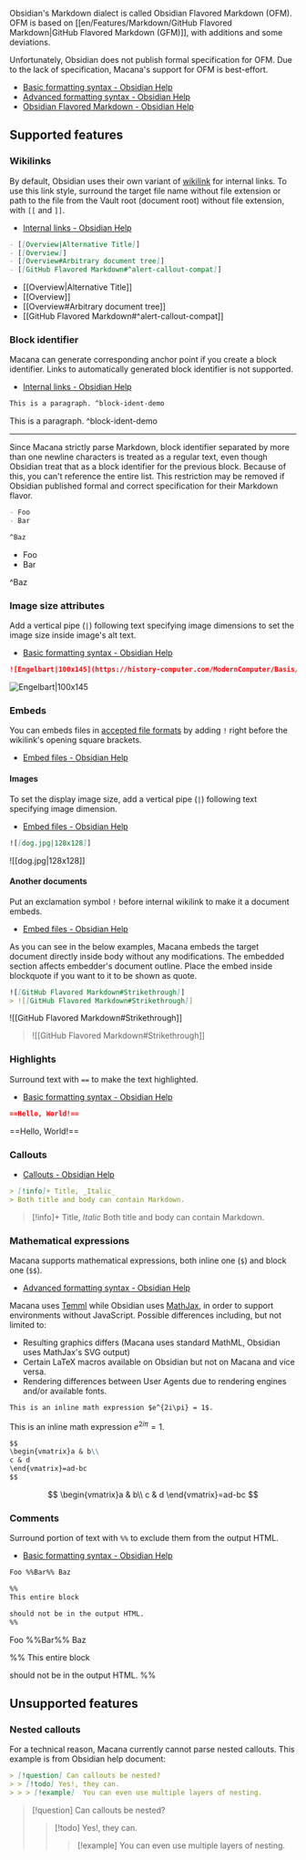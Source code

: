 Obsidian's Markdown dialect is called Obsidian Flavored Markdown (OFM).
OFM is based on [[en/Features/Markdown/GitHub Flavored Markdown|GitHub Flavored Markdown (GFM)]], with additions and some deviations.

Unfortunately, Obsidian does not publish formal specification for OFM.
Due to the lack of specification, Macana's support for OFM is best-effort.

- [Basic formatting syntax - Obsidian Help](https://help.obsidian.md/Editing+and+formatting/Basic+formatting+syntax)
- [Advanced formatting syntax - Obsidian Help](https://help.obsidian.md/Editing+and+formatting/Advanced+formatting+syntax)
- [Obsidian Flavored Markdown - Obsidian Help](https://help.obsidian.md/Editing+and+formatting/Obsidian+Flavored+Markdown)

## Supported features

### Wikilinks

By default, Obsidian uses their own variant of [wikilink](https://en.wikipedia.org/wiki/Help:Link) for internal links.
To use this link style, surround the target file name without file extension or path to the file from the Vault root (document root) without file extension, with `[[` and `]]`.

- [Internal links - Obsidian Help](https://help.obsidian.md/Linking+notes+and+files/Internal+links)

```markdown
- [[Overview|Alternative Title]]
- [[Overview]]
- [[Overview#Arbitrary document tree]]
- [[GitHub Flavored Markdown#^alert-callout-compat]]
```

- [[Overview|Alternative Title]]
- [[Overview]]
- [[Overview#Arbitrary document tree]]
- [[GitHub Flavored Markdown#^alert-callout-compat]]

### Block identifier

Macana can generate corresponding anchor point if you create a block identifier.
Links to automatically generated block identifier is not supported.

- [Internal links - Obsidian Help](https://help.obsidian.md/Linking+notes+and+files/Internal+links#Link+to+a+block+in+a+note)

```markdown
This is a paragraph. ^block-ident-demo
```

This is a paragraph. ^block-ident-demo

---

Since Macana strictly parse Markdown, block identifier separated by more than one newline characters is treated as a regular text, even though Obsidian treat that as a block identifier for the previous block.
Because of this, you can't reference the entire list.
This restriction may be removed if Obsidian published formal and correct specification for their Markdown flavor.

```markdown
- Foo
- Bar

^Baz
```

- Foo
- Bar

^Baz

### Image size attributes

Add a vertical pipe (`|`) following text specifying image dimensions to set the image size inside image's alt text.

- [Basic formatting syntax - Obsidian Help](https://help.obsidian.md/Editing+and+formatting/Basic+formatting+syntax#External+images)

```markdown
![Engelbart|100x145](https://history-computer.com/ModernComputer/Basis/images/Engelbart.jpg)
```

![Engelbart|100x145](https://history-computer.com/ModernComputer/Basis/images/Engelbart.jpg)

### Embeds

You can embeds files in [accepted file formats](https://help.obsidian.md/Files+and+folders/Accepted+file+formats) by adding `!` right before the wikilink's opening square brackets.

- [Embed files - Obsidian Help](https://help.obsidian.md/Linking+notes+and+files/Embed+files)

#### Images

To set the display image size, add a vertical pipe (`|`) following text specifying image dimension.

- [Embed files - Obsidian Help](https://help.obsidian.md/Linking+notes+and+files/Embed+files#Embed+an+image+in+a+note)

```markdown
![[dog.jpg|128x128]]
```

![[dog.jpg|128x128]]

#### Another documents

Put an exclamation symbol `!` before internal wikilink to make it a document embeds.

- [Embed files - Obsidian Help](https://help.obsidian.md/Linking+notes+and+files/Embed+files#Embed+a+note+in+another+note)

As you can see in the below examples, Macana embeds the target document directly inside body without any modifications. The embedded section affects embedder's document outline. 
Place the embed inside blockquote if you want to it to be shown as quote.

```markdown
![[GitHub Flavored Markdown#Strikethrough]]
> ![[GitHub Flavored Markdown#Strikethrough]]
```

![[GitHub Flavored Markdown#Strikethrough]]

> ![[GitHub Flavored Markdown#Strikethrough]]
### Highlights

Surround text with `==` to make the text highlighted.

- [Basic formatting syntax - Obsidian Help](https://help.obsidian.md/Editing+and+formatting/Basic+formatting+syntax#Bold,%20italics,%20highlights)

```markdown
==Hello, World!==
```

==Hello, World!==

### Callouts

- [Callouts - Obsidian Help](https://help.obsidian.md/Editing+and+formatting/Callouts)

```markdown
> [!info]+ Title, _Italic_
> Both title and body can contain Markdown.
```

> [!info]+ Title, _Italic_
> Both title and body can contain Markdown.

### Mathematical expressions

Macana supports mathematical expressions, both inline one (`$`) and block one (`$$`).

- [Advanced formatting syntax - Obsidian Help](https://help.obsidian.md/Editing+and+formatting/Advanced+formatting+syntax#Math)

Macana uses [Temml](https://temml.org/) while Obsidian uses [MathJax](https://docs.mathjax.org/en/latest/basic/mathjax.html), in order to support environments without JavaScript.
Possible differences including, but not limited to:

- Resulting graphics differs (Macana uses standard MathML, Obsidian uses MathJax's SVG output)
- Certain LaTeX macros available on Obsidian but not on Macana and vice versa.
- Rendering differences between User Agents due to rendering engines and/or available fonts.

```markdown
This is an inline math expression $e^{2i\pi} = 1$.
```

This is an inline math expression $e^{2i\pi} = 1$.

```markdown
$$
\begin{vmatrix}a & b\\
c & d
\end{vmatrix}=ad-bc
$$
```

$$
\begin{vmatrix}a & b\\
c & d
\end{vmatrix}=ad-bc
$$

### Comments

Surround portion of text with `%%` to exclude them from the output HTML.

- [Basic formatting syntax - Obsidian Help](https://help.obsidian.md/Editing+and+formatting/Basic+formatting+syntax#Comments)

```markdown
Foo %%Bar%% Baz

%%
This entire block

should not be in the output HTML.
%%
```

Foo %%Bar%% Baz

%%
This entire block

should not be in the output HTML.
%%

## Unsupported features

### Nested callouts

For a technical reason, Macana currently cannot parse nested callouts.
This example is from Obsidian help document:

```markdown
> [!question] Can callouts be nested?
> > [!todo] Yes!, they can.
> > > [!example]  You can even use multiple layers of nesting.
```

> [!question] Can callouts be nested?
> > [!todo] Yes!, they can.
> > > [!example]  You can even use multiple layers of nesting.